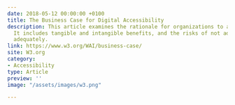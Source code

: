 ```yaml
---
date: 2018-05-12 00:00:00 +0100
title: The Business Case for Digital Accessibility
description: This article examines the rationale for organizations to address accessibility.
  It includes tangible and intangible benefits, and the risks of not addressing accessibility
  adequately.
link: https://www.w3.org/WAI/business-case/
site: W3.org
category:
- Accessibility
type: Article
preview: ''
image: "/assets/images/w3.png"

---
```

